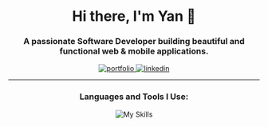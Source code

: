 <h1 align="center">Hi there, I'm Yan 👋</h1>
<h3 align="center">A passionate Software Developer building beautiful and functional web & mobile applications.</h3>


<p align="center">
  <a href="waiyanphoneaant.com" target="_blank">
    <img src="https://img.shields.io/badge/My_Portfolio-000000?style=for-the-badge&logo=ko-fi&logoColor=white" alt="portfolio"/>
  </a>
  <a href="https://www.linkedin.com/in/wai-yan-phone-aant-a9b370273" target="_blank">
    <img src="https://img.shields.io/badge/LinkedIn-0077B5?style=for-the-badge&logo=linkedin&logoColor=white" alt="linkedin"/>
  </a>
</p>

---

<h3 align="center">Languages and Tools I Use:</h3>

<p align="center"> 
  <img src="https://skillicons.dev/icons?i=html,css,javascript,typescript,php,cs,dart,bootstrap,tailwind,alpinejs,vue,nextjs,nodejs,express,nestjs,laravel,flutter,mysql,sqlite&perline=9" alt="My Skills"/>
</p>
